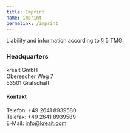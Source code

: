 ```yaml
---
title: Imprint
name: imprint
permalink: /imprint
---
```


Liability and information according to § 5 TMG:

### Headquarters

kreait GmbH  
Oberescher Weg 7  
53501 Grafschaft

#### Kontakt

Telefon: +49 2641 8939580  
Telefax: +49 2641 8939589  
E-Mail: info@kreait.com
